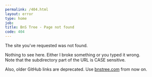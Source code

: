 ```yaml
---
permalink: /404.html
layout: error
type: home
job: 
title: BnS Tree - Page not found
code: 404
---
```

The site you've requested was not found.

Nothing to see here. Either I broke something or you typed it wrong.  
Note that the subdirectory part of the URL is CASE sensitive.

Also, older GitHub links are deprecated. Use <a href="http://bnstree.com"><span>bnstree.com</span></a> from now on.